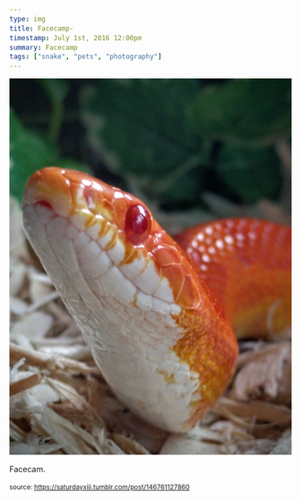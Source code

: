 ```yaml
---
type: img
title: Facecamp-
timestamp: July 1st, 2016 12:00pm
summary: Facecamp 
tags: ["snake", "pets", "photography"]
---
```

<img src="../media/146761127860.jpg"/>
                                                                                          
Facecam.
 
                                    
                
                
                
                
                                
<small>source: https://saturdayxiii.tumblr.com/post/146761127860</small>